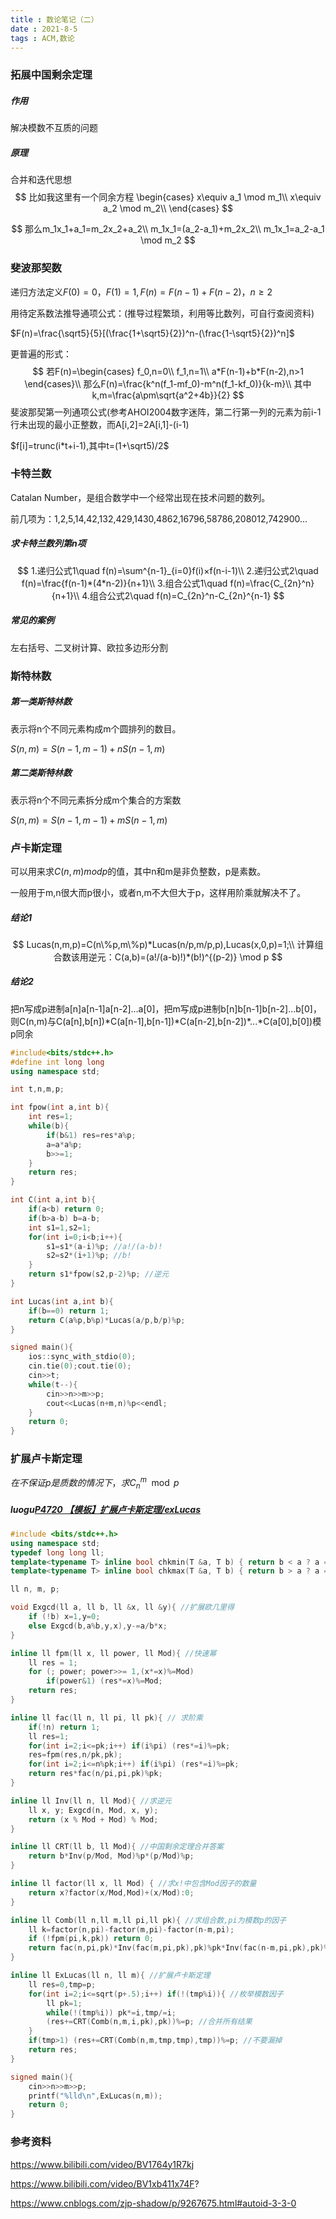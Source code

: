 ```yaml
---
title : 数论笔记（二）
date : 2021-8-5
tags : ACM,数论
---
```


### 拓展中国剩余定理

##### 作用

解决模数不互质的问题

##### 原理

合并和迭代思想
$$
比如我这里有一个同余方程
\begin{cases}
x\equiv a_1 \mod m_1\\
x\equiv a_2 \mod m_2\\
\end{cases}
$$

$$
那么m_1x_1+a_1=m_2x_2+a_2\\
m_1x_1=(a_2-a_1)+m_2x_2\\
m_1x_1=a_2-a_1 \mod m_2
$$

### 斐波那契数

递归方法定义$F(0)=0，F(1)=1,F(n)=F(n-1)+F(n-2)，n\ge2$

用待定系数法推导通项公式：(推导过程繁琐，利用等比数列，可自行查阅资料)

$F(n)=\frac{\sqrt5}{5}[(\frac{1+\sqrt5}{2})^n-(\frac{1-\sqrt5}{2})^n]$

更普遍的形式：
$$
若F(n)=\begin{cases}
f_0,n=0\\
f_1,n=1\\
a*F(n-1)+b*F(n-2),n>1
\end{cases}\\
那么F(n)=\frac{k^n(f_1-mf_0)-m^n(f_1-kf_0)}{k-m}\\
其中k,m=\frac{a\pm\sqrt{a^2+4b}}{2}
$$
斐波那契第一列通项公式(参考AHOI2004数字迷阵，第二行第一列的元素为前i-1行未出现的最小正整数，而A[i,2]=2A[i,1]-(i-1)

$f[i]=trunc(i*t+i-1),其中t=(1+\sqrt5)/2$​



### 卡特兰数

Catalan Number，是组合数学中一个经常出现在技术问题的数列。

前几项为：1,2,5,14,42,132,429,1430,4862,16796,58786,208012,742900...

##### 求卡特兰数列第n项

$$
1.递归公式1\quad f(n)=\sum^{n-1}_{i=0}f(i)×f(n-i-1)\\
2.递归公式2\quad f(n)=\frac{f(n-1)*(4*n-2)}{n+1}\\
3.组合公式1\quad f(n)=\frac{C_{2n}^n}{n+1}\\
4.组合公式2\quad f(n)=C_{2n}^n-C_{2n}^{n-1}
$$

##### 常见的案例

左右括号、二叉树计算、欧拉多边形分割



### 斯特林数

##### 第一类斯特林数

表示将n个不同元素构成m个圆排列的数目。

$S(n,m)=S(n-1,m-1)+nS(n-1,m)$

##### 第二类斯特林数

表示将n个不同元素拆分成m个集合的方案数

$S(n,m)=S(n-1,m-1)+mS(n-1,m)$





###  卢卡斯定理

可以用来求$C(n,m)mod p$的值，其中n和m是非负整数，p是素数。

一般用于m,n很大而p很小，或者n,m不大但大于p，这样用阶乘就解决不了。

##### 结论1

$$
Lucas(n,m,p)=C(n\%p,m\%p)*Lucas(n/p,m/p,p),Lucas(x,0,p)=1;\\
计算组合数该用逆元：C(a,b)=(a!/(a-b)!)*(b!)^{(p-2)} \mod p
$$

##### 结论2

把n写成p进制a[n]a[n-1]a[n-2]...a[0]，把m写成p进制b[n]b[n-1]b[n-2]...b[0]，则C(n,m)与C(a[n],b[n])*C(a[n-1],b[n-1])\*C(a[n-2],b[n-2])\*...\*C(a[0],b[0])模p同余

```C++
#include<bits/stdc++.h>
#define int long long 
using namespace std;

int t,n,m,p;

int fpow(int a,int b){
	int res=1;
	while(b){
		if(b&1) res=res*a%p;
		a=a*a%p;
		b>>=1;
	}
	return res;
}

int C(int a,int b){
	if(a<b) return 0;
	if(b>a-b) b=a-b;
	int s1=1,s2=1;
	for(int i=0;i<b;i++){
		s1=s1*(a-i)%p; //a!/(a-b)!
		s2=s2*(i+1)%p; //b!
	}
	return s1*fpow(s2,p-2)%p; //逆元 
}

int Lucas(int a,int b){
	if(b==0) return 1;
	return C(a%p,b%p)*Lucas(a/p,b/p)%p;
}

signed main(){
	ios::sync_with_stdio(0);
	cin.tie(0);cout.tie(0);
	cin>>t;
	while(t--){
		cin>>n>>m>>p;
		cout<<Lucas(n+m,n)%p<<endl;
	}
	return 0;
}
```



### 扩展卢卡斯定理

$在不保证p是质数的情况下，求C_n^m\mod p$

##### luogu[P4720 【模板】扩展卢卡斯定理/exLucas](https://www.luogu.com.cn/problem/P4720) 

```C++
#include <bits/stdc++.h>
using namespace std;
typedef long long ll;
template<typename T> inline bool chkmin(T &a, T b) { return b < a ? a = b, 1 : 0; }
template<typename T> inline bool chkmax(T &a, T b) { return b > a ? a = b, 1 : 0; }

ll n, m, p;

void Exgcd(ll a, ll b, ll &x, ll &y){ //扩展欧几里得 
	if (!b) x=1,y=0;
	else Exgcd(b,a%b,y,x),y-=a/b*x;
}

inline ll fpm(ll x, ll power, ll Mod){ //快速幂 
	ll res = 1;
	for (; power; power>>= 1,(x*=x)%=Mod)
		if(power&1) (res*=x)%=Mod;
	return res;
}

inline ll fac(ll n, ll pi, ll pk){ // 求阶乘 
	if(!n) return 1;
	ll res=1;
	for(int i=2;i<=pk;i++) if(i%pi) (res*=i)%=pk;
	res=fpm(res,n/pk,pk);
	for(int i=2;i<=n%pk;i++) if(i%pi) (res*=i)%=pk;
	return res*fac(n/pi,pi,pk)%pk;
}

inline ll Inv(ll n, ll Mod){ //求逆元 
	ll x, y; Exgcd(n, Mod, x, y);
	return (x % Mod + Mod) % Mod;
}

inline ll CRT(ll b, ll Mod){ //中国剩余定理合并答案 
	return b*Inv(p/Mod, Mod)%p*(p/Mod)%p;
}

inline ll factor(ll x, ll Mod) { //求x!中包含Mod因子的数量 
	return x?factor(x/Mod,Mod)+(x/Mod):0;
}

inline ll Comb(ll n,ll m,ll pi,ll pk){ //求组合数,pi为模数p的因子 
	ll k=factor(n,pi)-factor(m,pi)-factor(n-m,pi);
	if (!fpm(pi,k,pk)) return 0;
	return fac(n,pi,pk)*Inv(fac(m,pi,pk),pk)%pk*Inv(fac(n-m,pi,pk),pk)%pk*fpm(pi,k,pk)%pk;
}

inline ll ExLucas(ll n, ll m){ //扩展卢卡斯定理 
	ll res=0,tmp=p;
	for(int i=2;i<=sqrt(p+.5);i++) if(!(tmp%i)){ //枚举模数因子 
		ll pk=1;
		while(!(tmp%i)) pk*=i,tmp/=i;
		(res+=CRT(Comb(n,m,i,pk),pk))%=p; //合并所有结果 
	}
	if(tmp>1) (res+=CRT(Comb(n,m,tmp,tmp),tmp))%=p; //不要漏掉 
	return res;
}

signed main(){
	cin>>n>>m>>p;
	printf("%lld\n",ExLucas(n,m));
	return 0;
}
```



### 参考资料

https://www.bilibili.com/video/BV1764y1R7kj

https://www.bilibili.com/video/BV1xb411x74F?

https://www.cnblogs.com/zjp-shadow/p/9267675.html#autoid-3-3-0
